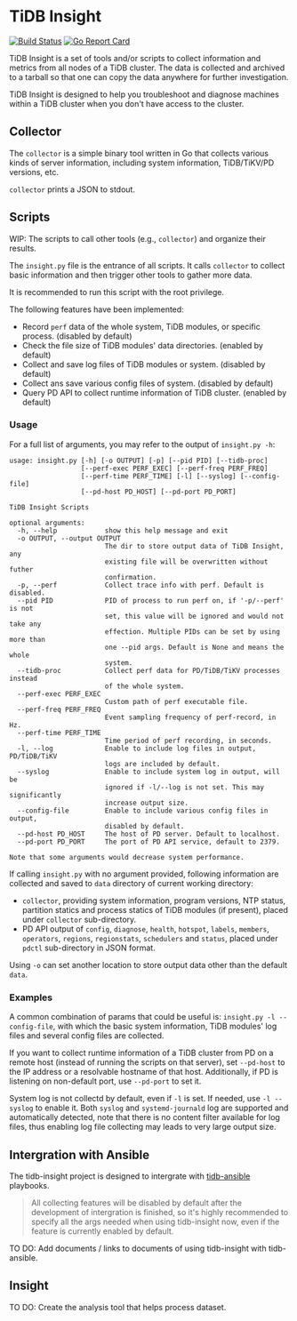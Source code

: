 # TiDB Insight

[![Build Status](https://travis-ci.org/pingcap/tidb-insight.svg?branch=master)](https://travis-ci.org/pingcap/tidb-insight)
[![Go Report Card](https://goreportcard.com/badge/github.com/pingcap/tidb-insight)](https://goreportcard.com/report/github.com/pingcap/tidb-insight)

TiDB Insight is a set of tools and/or scripts to collect information and metrics from all nodes of a TiDB cluster. The data is collected and archived to a tarball so that one can copy the data anywhere for further investigation.

TiDB Insight is designed to help you troubleshoot and diagnose machines within a TiDB cluster when you don't have access to the cluster.

## Collector

The `collector` is a simple binary tool written in Go that collects various kinds of server information, including system information, TiDB/TiKV/PD versions, etc.

`collector` prints a JSON to stdout.

## Scripts

WIP: The scripts to call other tools (e.g., `collector`) and organize their results.

The `insight.py` file is the entrance of all scripts. It calls `collector` to collect basic information and then trigger other tools to gather more data.

It is recommended to run this script with the root privilege.

The following features have been implemented:

 - Record `perf` data of the whole system, TiDB modules, or specific process. (disabled by default)
 - Check the file size of TiDB modules' data directories. (enabled by default)
 - Collect and save log files of TiDB modules or system. (disabled by default)
 - Collect ans save various config files of system. (disabled by default)
 - Query PD API to collect runtime information of TiDB cluster. (enabled by default)

### Usage

For a full list of arguments, you may refer to the output of `insight.py -h`:

```
usage: insight.py [-h] [-o OUTPUT] [-p] [--pid PID] [--tidb-proc]
                  [--perf-exec PERF_EXEC] [--perf-freq PERF_FREQ]
                  [--perf-time PERF_TIME] [-l] [--syslog] [--config-file]
                  [--pd-host PD_HOST] [--pd-port PD_PORT]

TiDB Insight Scripts

optional arguments:
  -h, --help            show this help message and exit
  -o OUTPUT, --output OUTPUT
                        The dir to store output data of TiDB Insight, any
                        existing file will be overwritten without futher
                        confirmation.
  -p, --perf            Collect trace info with perf. Default is disabled.
  --pid PID             PID of process to run perf on, if '-p/--perf' is not
                        set, this value will be ignored and would not take any
                        effection. Multiple PIDs can be set by using more than
                        one --pid args. Default is None and means the whole
                        system.
  --tidb-proc           Collect perf data for PD/TiDB/TiKV processes instead
                        of the whole system.
  --perf-exec PERF_EXEC
                        Custom path of perf executable file.
  --perf-freq PERF_FREQ
                        Event sampling frequency of perf-record, in Hz.
  --perf-time PERF_TIME
                        Time period of perf recording, in seconds.
  -l, --log             Enable to include log files in output, PD/TiDB/TiKV
                        logs are included by default.
  --syslog              Enable to include system log in output, will be
                        ignored if -l/--log is not set. This may significantly
                        increase output size.
  --config-file         Enable to include various config files in output,
                        disabled by default.
  --pd-host PD_HOST     The host of PD server. Default to localhost.
  --pd-port PD_PORT     The port of PD API service, default to 2379.

Note that some arguments would decrease system performance.
```

If calling `insight.py` with no argument provided, following information are collected and saved to `data` directory of current working directory:

 - `collector`, providing system information, program versions, NTP status, partition statics and process statics of TiDB modules (if present), placed under `collector` sub-directory.
 - PD API output of `config`, `diagnose`, `health`, `hotspot`, `labels`, `members`, `operators`, `regions`, `regionstats`, `schedulers` and `status`, placed under `pdctl` sub-directory in JSON format.

Using `-o` can set another location to store output data other than the default `data`.

### Examples

A common combination of params that could be useful is: `insight.py -l --config-file`, with which the basic system information, TiDB modules' log files and several config files are collected.

If you want to collect runtime information of a TiDB cluster from PD on a remote host (instead of running the scripts on that server), set `--pd-host` to the IP address or a resolvable hostname of that host. Additionally, if PD is listening on non-default port, use `--pd-port` to set it.

System log is not collectd by default, even if `-l` is set. If needed, use `-l --syslog` to enable it. Both `syslog` and `systemd-journald` log are supported and automatically detected, note that there is no content filter available for log files, thus enabling log file collecting may leads to very large output size.

## Intergration with Ansible

The tidb-insight project is designed to intergrate with [tidb-ansible](https://github.com/pingcap/tidb-ansible) playbooks.

> All collecting features will be disabled by default after the development of intergration is finished, so it's highly recommended to specify all the args needed when using tidb-insight now, even if the feature is currently enabled by default.

TO DO: Add documents / links to documents of using tidb-insight with tidb-ansible.

## Insight

TO DO: Create the analysis tool that helps process dataset.